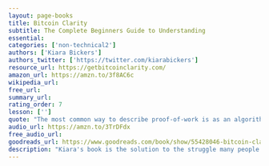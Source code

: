```yaml
---
layout: page-books
title: Bitcoin Clarity
subtitle: The Complete Beginners Guide to Understanding
essential: 
categories: ['non-technical2']
authors: ['Kiara Bickers']
authors_twitter: ['https://twitter.com/kiarabickers']
resource_url: https://getbitcoinclarity.com/
amazon_url: https://amzn.to/3f8AC6c
wikipedia_url: 
free_url: 
summary_url: 
rating_order: 7
lesson: ['']
quote: "The most common way to describe proof-of-work is as an algorithmically chosen computer puzzle, with arbitrary difficulty, which can be adjusted with high granularity. But that's a lot of words so let's just think of it as something like a Rubik's Cube for computers."
audio_url: https://amzn.to/3TrDFdx
free_audio_url: 
goodreads_url: https://www.goodreads.com/book/show/55428046-bitcoin-clarity
description: "Kiara's book is the solution to the struggle many people face when trying to understand Bitcoin. This method focuses on mental models, visuals, and systems thinking instead of code as a way to explain Bitcoin without price hype or industry jargon. Understanding Bitcoin doesn’t come by someone telling you exactly what Bitcoin is, but by giving you a new perspective to see it from."
---
```

